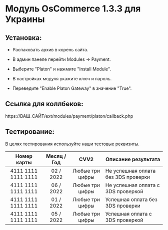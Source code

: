 # Модуль OsCommerce 1.3.3 для Украины

## Установка:

* Распаковать архив в корень сайта.

* В админ панеле перейти Modules → Payment.

* Выберите "Platon" и нажмите "Install Module".

* В настройках модуля укажите ключ и пароль.

* Переведите "Enable Platon Gateway" в значение "True".

## Ссылка для коллбеков:
https://ВАШ_САЙТ/ext/modules/payment/platon/callback.php

## Тестирование:
В целях тестирования используйте наши тестовые реквизиты.

| Номер карты  | Месяц / Год | CVV2 | Описание результата |
| :---:  | :---:  | :---:  | --- |
| 4111  1111  1111  1111 | 02 / 2022 | Любые три цифры | Не успешная оплата без 3DS проверки |
| 4111  1111  1111  1111 | 06 / 2022 | Любые три цифры | Не успешная оплата с 3DS проверкой |
| 4111  1111  1111  1111 | 01 / 2022 | Любые три цифры | Успешная оплата без 3DS проверки |
| 4111  1111  1111  1111 | 05 / 2022 | Любые три цифры | Успешная оплата с 3DS проверкой |
